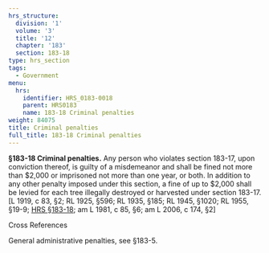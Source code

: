 ```yaml
---
hrs_structure:
  division: '1'
  volume: '3'
  title: '12'
  chapter: '183'
  section: 183-18
type: hrs_section
tags:
  - Government
menu:
  hrs:
    identifier: HRS_0183-0018
    parent: HRS0183
    name: 183-18 Criminal penalties
weight: 84075
title: Criminal penalties
full_title: 183-18 Criminal penalties
---
```

**§183-18 Criminal penalties.** Any person who violates section 183-17, upon conviction thereof, is guilty of a misdemeanor and shall be fined not more than $2,000 or imprisoned not more than one year, or both. In addition to any other penalty imposed under this section, a fine of up to $2,000 shall be levied for each tree illegally destroyed or harvested under section 183-17\. [L 1919, c 83, §2; RL 1925, §596; RL 1935, §185; RL 1945, §1020; RL 1955, §19-9; [HRS §183-18](/title-12/chapter-183/section-183-18/); am L 1981, c 85, §6; am L 2006, c 174, §2]

Cross References

General administrative penalties, see §183-5.